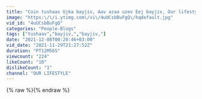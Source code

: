 ```yaml
---
title: "Coin tushaav Ujka bayjiv, Aav azaa uzev Eej bayjiv, Our lifestyle vlog-83"
image: "https:\/\/i.ytimg.com\/vi\/4uUCsbBuFgQ\/hqdefault.jpg"
vid_id: "4uUCsbBuFgQ"
categories: "People-Blogs"
tags: ["tushaav","bayjiv,","bayjiv,"]
date: "2021-12-08T00:20:46+03:00"
vid_date: "2021-11-29T21:27:52Z"
duration: "PT12M56S"
viewcount: "224"
likeCount: "10"
dislikeCount: "1"
channel: "OUR LIFESTYLE"
---
```

{% raw %}{% endraw %}
